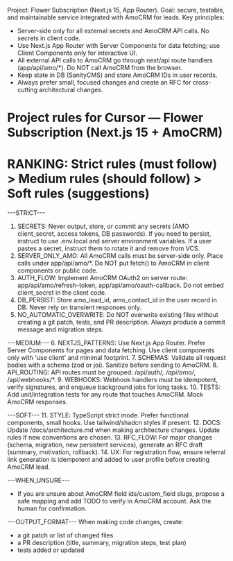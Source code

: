 Project: Flower Subscription (Next.js 15, App Router). 
Goal: secure, testable, and maintainable service integrated with AmoCRM for leads.
Key principles:
- Server-side only for all external secrets and AmoCRM API calls. No secrets in client code.
- Use Next.js App Router with Server Components for data fetching; use Client Components only for interactive UI.
- All external API calls to AmoCRM go through next/api route handlers (app/api/amo/*). Do NOT call AmoCRM from the browser.
- Keep state in DB (SanityCMS) and store AmoCRM IDs in user records.
- Always prefer small, focused changes and create an RFC for cross-cutting architectural changes.

# Project rules for Cursor — Flower Subscription (Next.js 15 + AmoCRM)
# RANKING: Strict rules (must follow) > Medium rules (should follow) > Soft rules (suggestions)

---STRICT---
1. SECRETS: Never output, store, or commit any secrets (AMO client_secret, access tokens, DB passwords). If you need to persist, instruct to use .env.local and server environment variables. If a user pastes a secret, instruct them to rotate it and remove from VCS.
2. SERVER_ONLY_AMO: All AmoCRM calls must be server-side only. Place calls under app/api/amo/*. Do NOT put fetch() to AmoCRM in client components or public code.
3. AUTH_FLOW: Implement AmoCRM OAuth2 on server route: app/api/amo/refresh-token, app/api/amo/oauth-callback. Do not embed client_secret in the client code.
4. DB_PERSIST: Store amo_lead_id, amo_contact_id in the user record in DB. Never rely on transient responses only.
5. NO_AUTOMATIC_OVERWRITE: Do NOT overwrite existing files without creating a git patch, tests, and PR description. Always produce a commit message and migration steps.

---MEDIUM---
6. NEXTJS_PATTERNS: Use Next.js App Router. Prefer Server Components for pages and data fetching. Use client components only with 'use client' and minimal footprint.
7. SCHEMAS: Validate all request bodies with a schema (zod or joi). Sanitize before sending to AmoCRM.
8. API_ROUTING: API routes must be grouped: /api/auth/*, /api/amo/*, /api/webhooks/*.
9. WEBHOOKS: Webhook handlers must be idempotent, verify signatures, and enqueue background jobs for long tasks.
10. TESTS: Add unit/integration tests for any route that touches AmoCRM. Mock AmoCRM responses.

---SOFT---
11. STYLE: TypeScript strict mode. Prefer functional components, small hooks. Use tailwind/shadcn styles if present.
12. DOCS: Update /docs/architecture.md when making architecture changes. Update rules if new conventions are chosen.
13. RFC_FLOW: For major changes (schema, migration, new persistent services), generate an RFC draft (summary, motivation, rollback).
14. UX: For registration flow, ensure referral link generation is idempotent and added to user profile before creating AmoCRM lead.

---WHEN_UNSURE---
- If you are unsure about AmoCRM field ids/custom_field slugs, propose a safe mapping and add TODO to verify in AmoCRM account. Ask the human for confirmation.

---OUTPUT_FORMAT---
When making code changes, create:
- a git patch or list of changed files
- a PR description (title, summary, migration steps, test plan)
- tests added or updated
